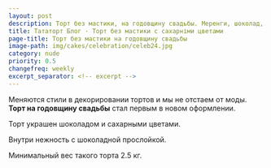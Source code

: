```yaml
---
layout: post
description: Торт без мастики, на годовщину свадьбы. Меренги, шоколад, ежевика, макаронс и шоколадные батончики.
title: Тататорт Блог · Торт без мастики с сахарніми цветами
page-title: Торт без мастики на годовщину свадьбы
image-path: img/cakes/celebration/celeb24.jpg
category: nude
priority: 0.5
changefreq: weekly
excerpt_separator: <!-- excerpt -->
---
```

Меняются стили в декорировании тортов и мы не отстаем от моды.
**Торт на годовщину свадьбы** стал первым в новом оформлении.

<!-- excerpt -->

Торт украшен шоколадом и сахарными цветами.

Внутри нежность с шоколадной прослойкой.

Минимальный вес такого торта 2.5 кг.